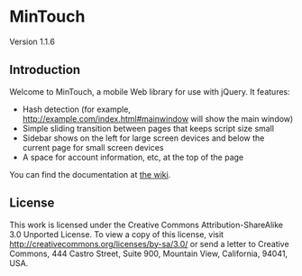 # MinTouch #
Version 1.1.6
## Introduction ##
Welcome to MinTouch, a mobile Web library for use with jQuery. It features:

* Hash detection (for example, http://example.com/index.html#mainwindow will show the main window)
* Simple sliding transition between pages that keeps script size small
* Sidebar shows on the left for large screen devices and below the current page for small screen devices
* A space for account information, etc, at the top of the page

You can find the documentation at [the wiki](https://github.com/kirbylover4000/MinTouch/wiki).
## License ##
This work is licensed under the Creative Commons Attribution-ShareAlike 3.0 Unported License. To view a copy of this license, visit http://creativecommons.org/licenses/by-sa/3.0/ or send a letter to Creative Commons, 444 Castro Street, Suite 900, Mountain View, California, 94041, USA.